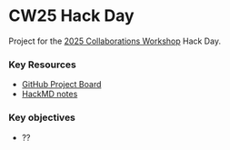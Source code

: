# CW25 Hack Day

Project for the [2025 Collaborations Workshop](https://www.software.ac.uk/workshop/collaborations-workshop-2025-cw25)
Hack Day.


### Key Resources

- [GitHub Project Board](https://github.com/users/jatkinson1000/projects/6)
- [HackMD notes](https://hackmd.io/@4deJBiw5Q02xMEjNHqRPTw/rJdZuffWxe)


### Key objectives

- ??


